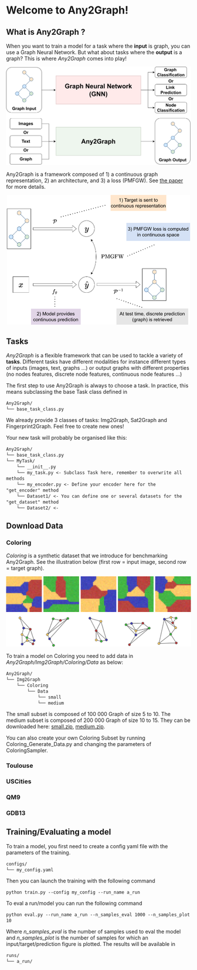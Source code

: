 # Welcome to Any2Graph! 

## What is Any2Graph ?

When you want to train a model for a task where the **input** is graph, you can use a Graph Neural Network. But what about tasks where the **output** is a graph? This is where _Any2Graph_ comes into play!

<p align="middle">
  <img src="/fig/GNNvsAny2Graph.png" width="600" />
</p>

Any2Graph is a framework composed of 1) a continuous graph representation, 2) an architecture, and 3) a loss (PMFGW). See [the paper](https://arxiv.org/pdf/2402.12269) for more details.

<p align="middle">
  <img src="/fig/Any2Graph_Pipeline.png" width="500" />
</p>

## Tasks

*Any2Graph* is a flexible framework that can be used to tackle a variety of **tasks**.  Different tasks have different modalities for instance different types of inputs  (images, text, graphs ...) or output graphs with different properties (no nodes features, discrete node features, continuous node features ...)

The first step to use Any2Graph is always to choose a task. In practice, this means subclassing the base Task class defined in 
```
Any2Graph/
└── base_task_class.py
```
We already provide 3 classes of tasks: Img2Graph, Sat2Graph and Fingerprint2Graph. Feel free to create new ones! 

Your new task will probably be organised like this:
```
Any2Graph/
└── base_task_class.py
└── MyTask/
	└── __init__.py
	└── my_task.py <- Subclass Task here, remember to overwrite all methods
	└── my_encoder.py <- Define your encoder here for the "get_encoder" method
	└── Dataset1/ <- You can define one or several datasets for the "get_dataset" method
	└── Dataset2/ <- 
```

## Download Data 

### Coloring

_Coloring_ is a synthetic dataset that we introduce for benchmarking Any2Graph. See the illustration below (first row = input image, second row = target graph).

<p align="middle">
  <img src="/fig/coloring_inputs.png" width="700" />
</p>

To train a model on Coloring you need to add data in _Any2Graph/Img2Graph/Coloring/Data_ as below: 

```
Any2Graph/
└── Img2Graph
	└── Coloring
		└── Data
			└── small
			└── medium

```

The small subset is composed of 100 000 Graph of size 5 to 10. The medium subset is composed of 200 000 Graph of size 10 to 15. They can be downloaded here: [small.zip](https://drive.google.com/file/d/1NcTNsvydlWO9I9BEjGm3ybIA5Wnpq4ga/view?usp=sharing), [medium.zip](https://drive.google.com/file/d/1NcTNsvydlWO9I9BEjGm3ybIA5Wnpq4ga/view?usp=sharing).

You can also create your own Coloring Subset by running Coloring_Generate_Data.py and changing the parameters of ColoringSampler. 


### Toulouse

### USCities

### QM9

### GDB13


## Training/Evaluating a model 

To train a model, you first need to create a config yaml file with the parameters of the training.
```
configs/
└── my_config.yaml
```
Then you can launch the training with the following command 
```
python train.py --config my_config --run_name a_run
```
To eval a run/model you can run the following command 
```
python eval.py --run_name a_run --n_samples_eval 1000 --n_samples_plot 10
```
Where *n_samples_eval* is the number of samples used to eval the model and  *n_samples_plot*  is the number of samples for which an input/target/prediction figure is plotted. The results will be available in 

```
runs/
└── a_run/
```


